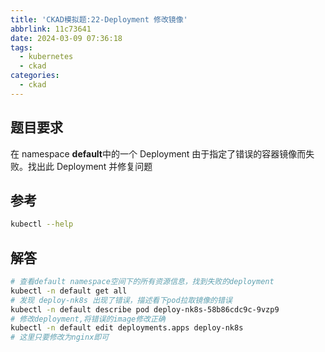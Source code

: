 ```yaml
---
title: 'CKAD模拟题:22-Deployment 修改镜像'
abbrlink: 11c73641
date: 2024-03-09 07:36:18
tags:
  - kubernetes
  - ckad
categories:
  - ckad
---
```

## 题目要求

在 namespace **default**中的一个 Deployment 由于指定了错误的容器镜像而失败。找出此 Deployment 并修复问题

## 参考

```bash
kubectl --help
```

## 解答

```bash
# 查看default namespace空间下的所有资源信息，找到失败的deployment
kubectl -n default get all
# 发现 deploy-nk8s 出现了错误，描述看下pod拉取镜像的错误
kubectl -n default describe pod deploy-nk8s-58b86cdc9c-9vzp9
# 修改deployment,将错误的image修改正确
kubectl -n default edit deployments.apps deploy-nk8s
# 这里只要修改为nginx即可

```
